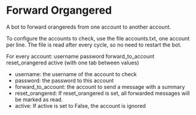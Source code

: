 # Forward Organgered
A bot to forward orangereds from one account to another account.

To configure the accounts to check, use the file accounts.txt, one account per line. The file is read after every cycle, so no need to restart the bot.

For every account: username password forward_to_account reset_orangered active (with one tab between values)

 * username: the username of the account to check
 * password: the password to this account
 * forward_to_account: the account to send a message with a summary
 * reset_orangered: If reset_orangered is set, all forwarded messages will be marked as read.
 * active: If active is set to False, the account is ignored